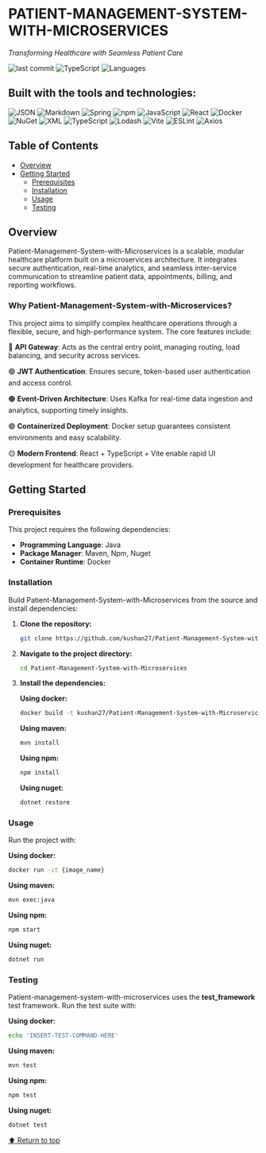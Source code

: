 # PATIENT-MANAGEMENT-SYSTEM-WITH-MICROSERVICES

*Transforming Healthcare with Seamless Patient Care*

![last commit](https://img.shields.io/badge/last%20commit-today-brightgreen)
![TypeScript](https://img.shields.io/badge/typescript-43.6%25-blue)
![Languages](https://img.shields.io/badge/languages-7-orange)

## Built with the tools and technologies:

![JSON](https://img.shields.io/badge/-JSON-000000?style=flat&logo=json)
![Markdown](https://img.shields.io/badge/-Markdown-000000?style=flat&logo=markdown)
![Spring](https://img.shields.io/badge/-Spring-6DB33F?style=flat&logo=spring)
![npm](https://img.shields.io/badge/-npm-CB3837?style=flat&logo=npm)
![JavaScript](https://img.shields.io/badge/-JavaScript-F7DF1E?style=flat&logo=javascript)
![React](https://img.shields.io/badge/-React-61DAFB?style=flat&logo=react)
![Docker](https://img.shields.io/badge/-Docker-2496ED?style=flat&logo=docker)
![NuGet](https://img.shields.io/badge/-NuGet-004880?style=flat&logo=nuget)
![XML](https://img.shields.io/badge/-XML-FF6600?style=flat)
![TypeScript](https://img.shields.io/badge/-TypeScript-3178C6?style=flat&logo=typescript)
![Lodash](https://img.shields.io/badge/-Lodash-3492FF?style=flat&logo=lodash)
![Vite](https://img.shields.io/badge/-Vite-646CFF?style=flat&logo=vite)
![ESLint](https://img.shields.io/badge/-ESLint-4B32C3?style=flat&logo=eslint)
![Axios](https://img.shields.io/badge/-Axios-5A29E4?style=flat&logo=axios)

## Table of Contents

- [Overview](#overview)
- [Getting Started](#getting-started)
    - [Prerequisites](#prerequisites)
    - [Installation](#installation)
    - [Usage](#usage)
    - [Testing](#testing)

## Overview

Patient-Management-System-with-Microservices is a scalable, modular healthcare platform built on a microservices architecture. It integrates secure authentication, real-time analytics, and seamless inter-service communication to streamline patient data, appointments, billing, and reporting workflows.

### Why Patient-Management-System-with-Microservices?

This project aims to simplify complex healthcare operations through a flexible, secure, and high-performance system. The core features include:

🔵 **API Gateway**: Acts as the central entry point, managing routing, load balancing, and security across services.

🟢 **JWT Authentication**: Ensures secure, token-based user authentication and access control.

🟠 **Event-Driven Architecture**: Uses Kafka for real-time data ingestion and analytics, supporting timely insights.

🟣 **Containerized Deployment**: Docker setup guarantees consistent environments and easy scalability.

🟡 **Modern Frontend**: React + TypeScript + Vite enable rapid UI development for healthcare providers.

## Getting Started

### Prerequisites

This project requires the following dependencies:

- **Programming Language**: Java
- **Package Manager**: Maven, Npm, Nuget
- **Container Runtime**: Docker

### Installation

Build Patient-Management-System-with-Microservices from the source and install dependencies:

1. **Clone the repository:**
   ```bash
   git clone https://github.com/kushan27/Patient-Management-System-with-Microservices
   ```

2. **Navigate to the project directory:**
   ```bash
   cd Patient-Management-System-with-Microservices
   ```

3. **Install the dependencies:**

   **Using docker:**
   ```bash
   docker build -t kushan27/Patient-Management-System-with-Microservices .
   ```

   **Using maven:**
   ```bash
   mvn install
   ```

   **Using npm:**
   ```bash
   npm install
   ```

   **Using nuget:**
   ```bash
   dotnet restore
   ```

### Usage

Run the project with:

**Using docker:**
```bash
docker run -it {image_name}
```

**Using maven:**
```bash
mvn exec:java
```

**Using npm:**
```bash
npm start
```

**Using nuget:**
```bash
dotnet run
```

### Testing

Patient-management-system-with-microservices uses the **test_framework** test framework. Run the test suite with:

**Using docker:**
```bash
echo 'INSERT-TEST-COMMAND-HERE'
```

**Using maven:**
```bash
mvn test
```

**Using npm:**
```bash
npm test
```

**Using nuget:**
```bash
dotnet test
```


[⬆ Return to top](#patient-management-system-with-microservices)